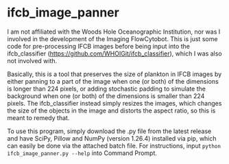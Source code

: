 # ifcb_image_panner

I am not affiliated with the Woods Hole Oceanographic Institution, nor was I involved in the development of the Imaging FlowCytobot. This is just some code for pre-processing IFCB images before being input into the ifcb_classifier (https://github.com/WHOIGit/ifcb_classifier), which I was also not involved with.

Basically, this is a tool that preserves the size of plankton in IFCB images by either panning to a part of the image when one (or both) of the dimensions is longer than 224 pixels, or adding stochastic padding to simulate the background when one (or both) of the dimensions is smaller than 224 pixels. The ifcb_classifier instead simply resizes the images, which changes the size of the objects in the image and distorts the aspect ratio, so this is meant to remedy that.

To use this program, simply download the .py file from the latest release and have SciPy, Pillow and NumPy (version 1.26.4) installed via pip, which can easily be done via the attached batch file. For instructions, input `python ifcb_image_panner.py --help` into Command Prompt.

